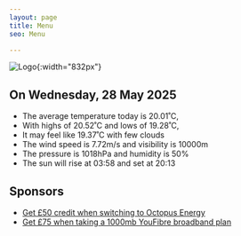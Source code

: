 ```yaml
---
layout: page
title: Menu
seo: Menu

---
```


![Logo](/images/logo.jpg){:width="832px"}

<!-- weather_marker starts -->
## On Wednesday, 28 May 2025

- The average temperature today is 20.01˚C,
- With highs of 20.52˚C and lows of 19.28˚C,
- It may feel like 19.37˚C with few clouds
- The wind speed is 7.72m/s and visibility is 10000m
- The pressure is 1018hPa and humidity is 50%
- The sun will rise at 03:58 and set at 20:13

<!-- weather_marker ends -->

## Sponsors

- [Get £50 credit when switching to Octopus Energy](https://bit.ly/3oD1nnS)
- [Get £75 when taking a 1000mb YouFibre broadband plan](https://aklam.io/91zWhU?)
